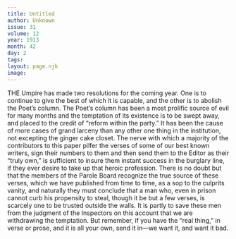 ```yaml
---
title: Untitled
author: Unknown
issue: 31
volume: 12
year: 1913
month: 42
day: 2
tags:
layout: page.njk
image:
---
```

THE Umpire has made two resolutions for the coming year.    One is to continue to give the best of which it is capable, and the other is to abolish the Poet’s column.    The Poet’s column has been a most prolific source of evil for many months and the temptation of its existence is to be swept away, and placed to the credit of “reform within the party.” It has been the cause of more cases of grand larceny than any other one thing in the institution, not excepting the ginger cake closet. The nerve with which a majority of the contributors to this paper pilfer the verses of some of our best known writers, sign their numbers to them and then send them to the Editor as their “truly own,” is sufficient to insure them instant success in the burglary line, if they ever desire to take up that heroic profession. There is no doubt but that the members of the Parole Board recognize the true source of these verses, which we have published from time to time, as a sop to the culprits vanity, and naturally they must conclude that a man who, even in prison cannot curb his propensity to steal, though it be but a few verses, is scarcely one to be trusted outside the walls. It is partly to save these men from the judgment of the Inspectors on this account that we are withdrawing the temptation. But remember, if you have the “real thing,” in verse or prose, and it is all your own, send it in—we want it, and want it bad. 
